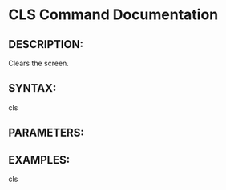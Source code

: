# CLS Command Documentation

## DESCRIPTION:
Clears the screen.

## SYNTAX:
cls

## PARAMETERS:


## EXAMPLES:
cls
